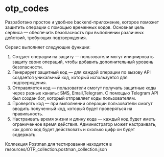 # otp_codes

Разработано простое и удобное backend-приложение, которое поможет защитить операции с помощью временных кодов. Основная цель сервиса — обеспечить безопасность при выполнении различных действий, требующих подтверждения.

Сервис выполняет следующие функции:
1. Создает операции на защиту — пользователи могут инициировать защиту своих операций, чтобы добавить дополнительный уровень безопасности.
2. Генерирует защитный код — для каждой операции по вызову API создается уникальный код, который используется для подтверждения.
3. Отправляется код — пользователи смогут получать защитные коды через разные каналы: SMS, Email,Telegram. С помощью Telegram API был создан бот, который отправляет коды пользователям.
4. Проверять код — при выполнении операции пользователи смогут вводить полученный код, который будет проверяться на правильность.
5. Настраивать время жизни и длину кода — каждый код будет иметь ограниченное время действия. Администратор может настраивать, как долго код будет действовать и сколько цифр он будет содержать.

Коллекция Postman для тестирования  находится в resources/OTP_collection.postman_collection.json